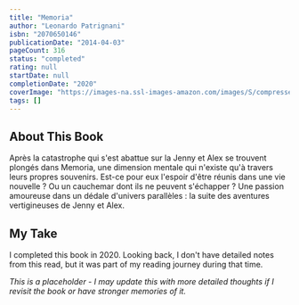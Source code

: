 ```yaml
---
title: "Memoria"
author: "Leonardo Patrignani"
isbn: "2070650146"
publicationDate: "2014-04-03"
pageCount: 316
status: "completed"
rating: null
startDate: null
completionDate: "2020"
coverImage: "https://images-na.ssl-images-amazon.com/images/S/compressed.photo.goodreads.com/books/1422998686i/24820547.jpg"
tags: []
---
```


## About This Book

Après la catastrophe qui s'est abattue sur la Jenny et Alex se trouvent plongés dans Memoria, une dimension mentale qui n'existe qu'à travers leurs propres souvenirs. Est-ce pour eux l'espoir d'être réunis dans une vie nouvelle ? Ou un cauchemar dont ils ne peuvent s'échapper ? Une passion amoureuse dans un dédale d'univers parallèles : la suite des aventures vertigineuses de Jenny et Alex.

## My Take

I completed this book in 2020. Looking back, I don't have detailed notes from this read, but it was part of my reading journey during that time.

_This is a placeholder - I may update this with more detailed thoughts if I revisit the book or have stronger memories of it._

